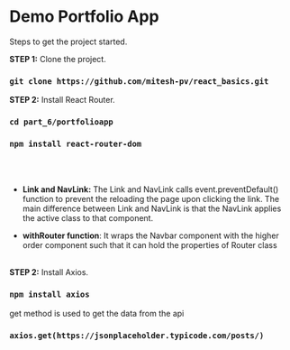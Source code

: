# Demo Portfolio App

Steps to get the project started.

**STEP 1:** Clone the project. 
### `git clone https://github.com/mitesh-pv/react_basics.git`

**STEP 2:** Install React Router. 
### `cd part_6/portfolioapp`
### `npm install react-router-dom`

<br/><br/>
* **Link and NavLink:**
The Link and NavLink calls event.preventDefault() function to prevent the reloading the page upon clicking the link.
The main difference between Link and NavLink is that the NavLink applies the active class to that component.

* **withRouter function**:
It wraps the Navbar component with the higher order component such that it can hold the properties of Router class
<br/><br/>


**STEP 2:** Install Axios. 
### `npm install axios`
get method is used to get the data from the api
### `axios.get(https://jsonplaceholder.typicode.com/posts/)`
